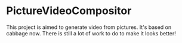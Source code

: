 # PictureVideoCompositor
This project is aimed to generate video from pictures. It's based on cabbage now. There is still a lot of work to do to make it looks better!

